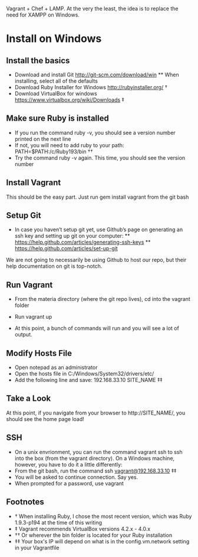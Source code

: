 Vagrant + Chef + LAMP. At the very the least, the idea is to replace the need for XAMPP on Windows.

# Install on Windows

## Install the basics

* Download and install Git http://git-scm.com/download/win
** When installing, select all of the defaults
* Download Ruby Installer for Windows http://rubyinstaller.org/ †
* Download VirtualBox for windows https://www.virtualbox.org/wiki/Downloads ‡


## Make sure Ruby is installed

* If you run the command ruby -v, you should see a version number printed on the next line
* If not, you will need to add ruby to your path: PATH=$PATH:/c/Ruby193/bin ††
* Try the command ruby -v again. This time, you should see the version number

## Install Vagrant

This should be the easy part. Just run gem install vagrant from the git bash

## Setup Git

* In case you haven’t setup git yet, use Github’s page on generating an ssh key and setting up git on your computer:
** https://help.github.com/articles/generating-ssh-keys
** https://help.github.com/articles/set-up-git

We are not going to necessarily be using Github to host our repo, but their help documentation on git is top-notch.

## Run Vagrant


* From the materia directory (where the git repo lives), cd into the vagrant folder

* Run vagrant up
* At this point, a bunch of commands will run and you will see a lot of output.

## Modify Hosts File

* Open notepad as an administrator
* Open the hosts file in C:/Windows/System32/drivers/etc/
* Add the following line and save: 192.168.33.10 SITE_NAME ‡‡

## Take a Look

At this point, if you navigate from your browser to http://SITE_NAME/, you should see the home page load!

## SSH

* On a unix envrionment, you can run the command vagrant ssh to ssh into the box (from the vagrant directory). On a Windows machine, however, you have to do it a little differently:
* From the git bash, run the command ssh vagrant@192.168.33.10 ‡‡
* You will be asked to continue connection. Say yes.
* When prompted for a password, use vagrant

## Footnotes

* † When installing Ruby, I chose the most recent version, which was Ruby 1.9.3-p194 at the time of this writing
* ‡ Vagrant recommends VirtualBox versions 4.2.x - 4.0.x
* †† Or wherever the bin folder is located for your Ruby installation
* ‡‡ Your box's IP will depend on what is in the config.vm.network setting in your Vagrantfile
